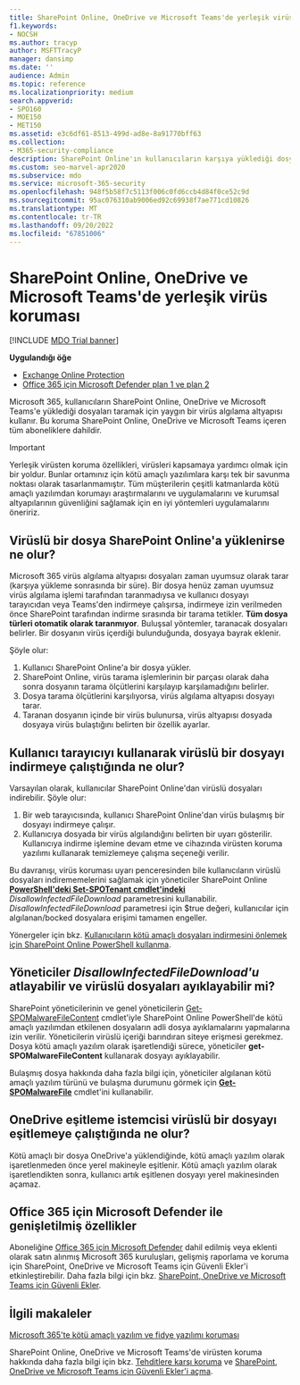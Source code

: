 ```yaml
---
title: SharePoint Online, OneDrive ve Microsoft Teams'de yerleşik virüs koruması
f1.keywords:
- NOCSH
ms.author: tracyp
author: MSFTTracyP
manager: dansimp
ms.date: ''
audience: Admin
ms.topic: reference
ms.localizationpriority: medium
search.appverid:
- SPO160
- MOE150
- MET150
ms.assetid: e3c6df61-8513-499d-ad8e-8a91770bff63
ms.collection:
- M365-security-compliance
description: SharePoint Online'ın kullanıcıların karşıya yüklediği dosyalarda virüsleri nasıl algılayıp kullanıcıların dosyaları indirmesini veya eşitlemesini nasıl önlediği hakkında bilgi edinin.
ms.custom: seo-marvel-apr2020
ms.subservice: mdo
ms.service: microsoft-365-security
ms.openlocfilehash: 948f5b58f7c5113f006c0fd6ccb4d84f0ce52c9d
ms.sourcegitcommit: 95ac076310ab9006ed92c69938f7ae771cd10826
ms.translationtype: MT
ms.contentlocale: tr-TR
ms.lasthandoff: 09/20/2022
ms.locfileid: "67851006"
---
```

# <a name="built-in-virus-protection-in-sharepoint-online-onedrive-and-microsoft-teams"></a>SharePoint Online, OneDrive ve Microsoft Teams'de yerleşik virüs koruması

[!INCLUDE [MDO Trial banner](../includes/mdo-trial-banner.md)]

**Uygulandığı öğe**
- [Exchange Online Protection](exchange-online-protection-overview.md)
- [Office 365 için Microsoft Defender plan 1 ve plan 2](defender-for-office-365.md)

Microsoft 365, kullanıcıların SharePoint Online, OneDrive ve Microsoft Teams'e yüklediği dosyaları taramak için yaygın bir virüs algılama altyapısı kullanır. Bu koruma SharePoint Online, OneDrive ve Microsoft Teams içeren tüm aboneliklere dahildir.

> [!IMPORTANT]
> Yerleşik virüsten koruma özellikleri, virüsleri kapsamaya yardımcı olmak için bir yoldur. Bunlar ortamınız için kötü amaçlı yazılımlara karşı tek bir savunma noktası olarak tasarlanmamıştır. Tüm müşterilerin çeşitli katmanlarda kötü amaçlı yazılımdan korumayı araştırmalarını ve uygulamalarını ve kurumsal altyapılarının güvenliğini sağlamak için en iyi yöntemleri uygulamalarını öneririz. 

## <a name="what-happens-if-an-infected-file-is-uploaded-to-sharepoint-online"></a>Virüslü bir dosya SharePoint Online'a yüklenirse ne olur?

Microsoft 365 virüs algılama altyapısı dosyaları zaman uyumsuz olarak tarar (karşıya yükleme sonrasında bir süre). Bir dosya henüz zaman uyumsuz virüs algılama işlemi tarafından taranmadıysa ve kullanıcı dosyayı tarayıcıdan veya Teams'den indirmeye çalışırsa, indirmeye izin verilmeden önce SharePoint tarafından indirme sırasında bir tarama tetikler. **Tüm dosya türleri otomatik olarak taranmıyor**. Buluşsal yöntemler, taranacak dosyaları belirler. Bir dosyanın virüs içerdiği bulunduğunda, dosyaya bayrak eklenir. 

Şöyle olur:

1. Kullanıcı SharePoint Online'a bir dosya yükler.
2. SharePoint Online, virüs tarama işlemlerinin bir parçası olarak daha sonra dosyanın tarama ölçütlerini karşılayıp karşılamadığını belirler.
3. Dosya tarama ölçütlerini karşılıyorsa, virüs algılama altyapısı dosyayı tarar.
4. Taranan dosyanın içinde bir virüs bulunursa, virüs altyapısı dosyada dosyaya virüs bulaştığını belirten bir özellik ayarlar.

## <a name="what-happens-when-a-user-tries-to-download-an-infected-file-by-using-the-browser"></a>Kullanıcı tarayıcıyı kullanarak virüslü bir dosyayı indirmeye çalıştığında ne olur?

Varsayılan olarak, kullanıcılar SharePoint Online'dan virüslü dosyaları indirebilir. Şöyle olur:

1. Bir web tarayıcısında, kullanıcı SharePoint Online'dan virüs bulaşmış bir dosyayı indirmeye çalışır.
2. Kullanıcıya dosyada bir virüs algılandığını belirten bir uyarı gösterilir. Kullanıcıya indirme işlemine devam etme ve cihazında virüsten koruma yazılımı kullanarak temizlemeye çalışma seçeneği verilir.

Bu davranışı, virüs koruması uyarı penceresinden bile kullanıcıların virüslü dosyaları indirememelerini sağlamak için yöneticiler SharePoint Online **[PowerShell'deki Set-SPOTenant cmdlet'indeki](/powershell/module/sharepoint-online/Set-SPOTenant)** *DisallowInfectedFileDownload* parametresini kullanabilir. *DisallowInfectedFileDownload* parametresi için $true değeri, kullanıcılar için algılanan/bocked dosyalara erişimi tamamen engeller.

Yönergeler için bkz. [Kullanıcıların kötü amaçlı dosyaları indirmesini önlemek için SharePoint Online PowerShell kullanma](turn-on-mdo-for-spo-odb-and-teams.md#step-2-recommended-use-sharepoint-online-powershell-to-prevent-users-from-downloading-malicious-files).

## <a name="can-admins-bypass-disallowinfectedfiledownload-and-extract-infected-files"></a>Yöneticiler *DisallowInfectedFileDownload'u* atlayabilir ve virüslü dosyaları ayıklayabilir mi?

SharePoint yöneticilerinin ve genel yöneticilerin [Get-SPOMalwareFileContent](/powershell/module/sharepoint-online/get-spomalwarefilecontent) cmdlet'iyle SharePoint Online PowerShell'de kötü amaçlı yazılımdan etkilenen dosyaların adli dosya ayıklamalarını yapmalarına izin verilir. Yöneticilerin virüslü içeriği barındıran siteye erişmesi gerekmez. Dosya kötü amaçlı yazılım olarak işaretlendiği sürece, yöneticiler **get-SPOMalwareFileContent** kullanarak dosyayı ayıklayabilir. 

Bulaşmış dosya hakkında daha fazla bilgi için, yöneticiler algılanan kötü amaçlı yazılım türünü ve bulaşma durumunu görmek için **[Get-SPOMalwareFile](/powershell/module/sharepoint-online/get-spomalwarefile)** cmdlet'ini kullanabilir. 

## <a name="what-happens-when-the-onedrive-sync-client-tries-to-sync-an-infected-file"></a>OneDrive eşitleme istemcisi virüslü bir dosyayı eşitlemeye çalıştığında ne olur?

Kötü amaçlı bir dosya OneDrive'a yüklendiğinde, kötü amaçlı yazılım olarak işaretlenmeden önce yerel makineyle eşitlenir. Kötü amaçlı yazılım olarak işaretlendikten sonra, kullanıcı artık eşitlenen dosyayı yerel makinesinden açamaz.

## <a name="extended-capabilities-with-microsoft-defender-for-office-365"></a>Office 365 için Microsoft Defender ile genişletilmiş özellikler

Aboneliğine [Office 365 için Microsoft Defender](defender-for-office-365.md) dahil edilmiş veya eklenti olarak satın alınmış Microsoft 365 kuruluşları, gelişmiş raporlama ve koruma için SharePoint, OneDrive ve Microsoft Teams için Güvenli Ekler'i etkinleştirebilir. Daha fazla bilgi için bkz. [SharePoint, OneDrive ve Microsoft Teams için Güvenli Ekler](mdo-for-spo-odb-and-teams.md).

## <a name="related-articles"></a>İlgili makaleler

[Microsoft 365'te kötü amaçlı yazılım ve fidye yazılımı koruması](/compliance/assurance/assurance-malware-and-ransomware-protection)

SharePoint Online, OneDrive ve Microsoft Teams'de virüsten koruma hakkında daha fazla bilgi için bkz. [Tehditlere karşı koruma](protect-against-threats.md) ve [SharePoint, OneDrive ve Microsoft Teams için Güvenli Ekler'i açma](turn-on-mdo-for-spo-odb-and-teams.md).
